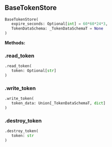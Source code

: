 #


## BaseTokenStore
```python 
BaseTokenStore(
   expire_seconds: Optional[int] = 60*60*24*3,
   TokenDataSchema: _TokenDataSchemaT = None
)
```




**Methods:**


### .read_token
```python
.read_token(
   token: Optional[str]
)
```


### .write_token
```python
.write_token(
   token_data: Union[_TokenDataSchemaT, dict]
)
```


### .destroy_token
```python
.destroy_token(
   token: str
)
```

